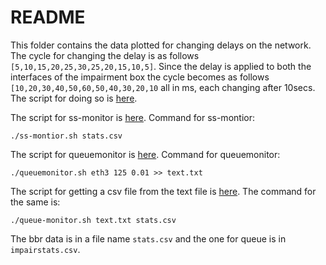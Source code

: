 # README

This folder contains the data plotted for changing delays on the
network. The cycle for changing the delay is as follows
`[5,10,15,20,25,30,25,20,15,10,5]`. Since the delay is applied to both
the interfaces of the impairment box the cycle becomes as follows
`[10,20,30,40,50,60,50,40,30,20,10` all in ms, each changing after
10secs. The script for doing so is [here]().

The script for ss-monitor is [here]().
Command for ss-montior:
```
./ss-montior.sh stats.csv
```

The script for queuemonitor is [here]().
Command for queuemonitor:
```
./queuemonitor.sh eth3 125 0.01 >> text.txt
```

The script for getting a csv file from the text file is [here]().
The command for the same is:
```
./queue-monitor.sh text.txt stats.csv
```

The bbr data is in a file name `stats.csv` and the one for queue is in
`impairstats.csv`.

